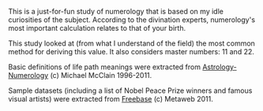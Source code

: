 This is a just-for-fun study of numerology that is based on my idle curiosities of the subject.  According to the divination experts, numerology's most important calculation
relates to that of your birth.

This study looked at (from what I understand of the field) the most common method for deriving this value.  It also considers master numbers: 11 and 22.

Basic definitions of life path meanings were extracted from [Astrology-Numerology](http://www.astrology-numerology.com/) (c) Michael McClain 1996-2011.


Sample datasets (including a list of Nobel Peace Prize winners and famous visual artists) were extracted from [Freebase](http://www.freebase.com/) (c) Metaweb 2011.

